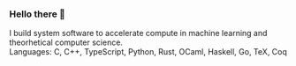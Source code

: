 ### Hello there 👋
I build system software to accelerate compute in machine learning and theorhetical computer science. <br>
Languages: C, C++, TypeScript, Python, Rust, OCaml, Haskell, Go, TeX, Coq 
